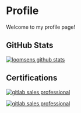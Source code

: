 # Profile

Welcome to my profile page!

## GitHub Stats

[![loomsens github stats](https://github-readme-stats.vercel.app/api?username=loomsen)](https://github.com/loomsen)

## Certifications

[![gitlab sales professional](https://media.badgr.com/uploads/badges/assertion-SZ35vSOtSEu2HbiQgnyeiA.png)](https://gitlab.badgr.com/public/assertions/SZ35vSOtSEu2HbiQgnyeiA)


[![gitlab sales professional](https://media.badgr.com/uploads/badges/assertion-kQabbGWtTNWV31mIgJpgbA.png)](https://gitlab.badgr.com/public/assertions/kQabbGWtTNWV31mIgJpgbA)



<!--
**loomsen/loomsen** is a ✨ _special_ ✨ repository because its `README.md` (this file) appears on your GitHub profile.

[![loomsens github stats](https://github-readme-stats.vercel.app/api/top-langs/?username=loomsen)](https://github.com/loomsen)

Here are some ideas to get you started:

- 🔭 I’m currently working on ...
- 🌱 I’m currently learning ...
- 👯 I’m looking to collaborate on ...
- 🤔 I’m looking for help with ...
- 💬 Ask me about ...
- 📫 How to reach me: ...
- 😄 Pronouns: ...
- ⚡ Fun fact: ...
-->
